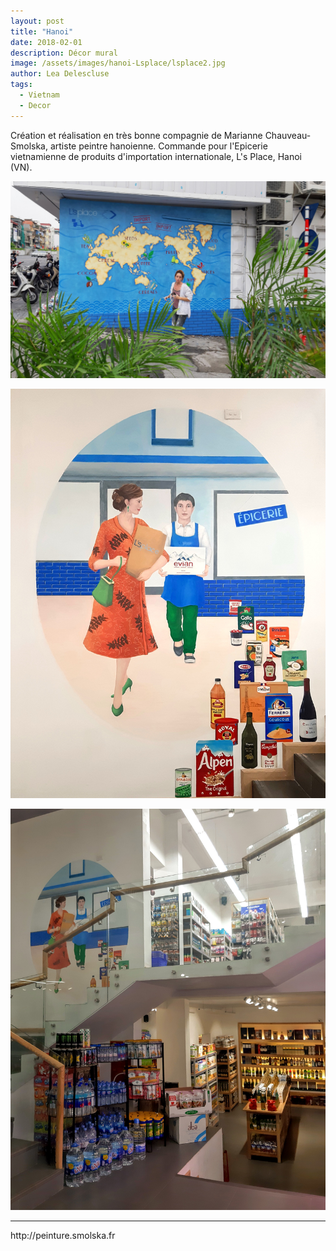 ```yaml
---
layout: post
title: "Hanoi"
date: 2018-02-01
description: Décor mural
image: /assets/images/hanoi-Lsplace/lsplace2.jpg
author: Lea Delescluse
tags:
  - Vietnam
  - Decor
---
```

Création et réalisation en très bonne compagnie de Marianne Chauveau-Smolska, artiste peintre hanoienne.
Commande pour l'Epicerie vietnamienne de produits d'importation internationale, L's Place, Hanoi (VN).

![Placeholder](/assets/images/hanoi-Lsplace/lsplace1.jpg)

![Placeholder](/assets/images/hanoi-Lsplace/lsplace3.jpg)

![Placeholder](/assets/images/hanoi-Lsplace/lsplace4.jpg)

<hr/>
http://peinture.smolska.fr
